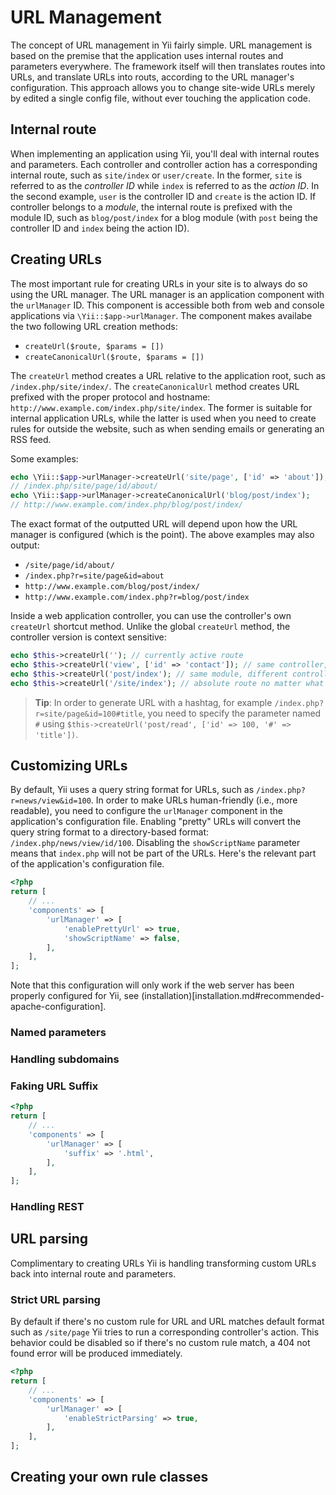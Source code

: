 URL Management
==============

The concept of URL management in Yii fairly simple. URL management is based on the premise that the application uses internal routes and parameters
everywhere. The framework itself will then translates routes into URLs, and translate URLs into routs, according to the URL manager's configuration.
This approach allows you to change site-wide URLs merely by edited a single config file, without ever touching the application code.

Internal route
--------------

When implementing an application using Yii, you'll deal with internal routes and parameters. Each controller and controller action has a corresponding internal route, such as `site/index` or `user/create`. In the former, `site` is referred to as the *controller ID* while `index` is referred to as the *action ID*. In the second example, `user` is the controller ID and `create` is the action ID. If controller belongs to a *module*, the internal route is prefixed with the module ID, such as `blog/post/index` for a blog module (with `post` being the controller ID and `index` being the action ID).

Creating URLs
-------------

The most important rule for creating URLs in your site is to always do so using the URL manager. The URL manager is an
application component with the `urlManager` ID. This component is accessible both from web and console applications via
`\Yii::$app->urlManager`. The component makes availabe the two following URL creation methods:

- `createUrl($route, $params = [])`
- `createCanonicalUrl($route, $params = [])`

The `createUrl` method creates a URL relative to the application root, such as `/index.php/site/index/`. The `createCanonicalUrl` method creates URL prefixed with the proper protocol and
hostname: `http://www.example.com/index.php/site/index`. The former is suitable for internal application URLs, while the latter is used when you need to create rules for outside the website, such as when sending emails or generating an RSS feed.

Some examples:

```php
echo \Yii::$app->urlManager->createUrl('site/page', ['id' => 'about']);
// /index.php/site/page/id/about/
echo \Yii::$app->urlManager->createCanonicalUrl('blog/post/index');
// http://www.example.com/index.php/blog/post/index/
```

The exact format of the outputted URL will depend upon how the URL manager is configured (which is the point). The above examples may also output:

* `/site/page/id/about/`
* `/index.php?r=site/page&id=about`
* `http://www.example.com/blog/post/index/`
* `http://www.example.com/index.php?r=blog/post/index`

Inside a web application controller, you can use the controller's own `createUrl` shortcut method. Unlike the global `createUrl` method, the controller version is context sensitive:

```php
echo $this->createUrl(''); // currently active route
echo $this->createUrl('view', ['id' => 'contact']); // same controller, different action
echo $this->createUrl('post/index'); // same module, different controller and action
echo $this->createUrl('/site/index'); // absolute route no matter what controller is making this call
```

> **Tip**: In order to generate URL with a hashtag, for example `/index.php?r=site/page&id=100#title`, you need to
  specify the parameter named `#` using `$this->createUrl('post/read', ['id' => 100, '#' => 'title'])`.

Customizing URLs
----------------

By default, Yii uses a query string format for URLs, such as `/index.php?r=news/view&id=100`. In order to make URLs
human-friendly (i.e., more readable), you need to configure the `urlManager` component in the application's configuration file. Enabling "pretty" URLs will convert the query string format to a directory-based format: `/index.php/news/view/id/100`. Disabling the `showScriptName` parameter means that `index.php` will not be part of the URLs. Here's the relevant part of the application's configuration file.

```php
<?php
return [
	// ...
	'components' => [
		'urlManager' => [
			'enablePrettyUrl' => true,
			'showScriptName' => false,
		],
	],
];
```

Note that this configuration will only work if the web server has been properly configured for Yii, see (installation)[installation.md#recommended-apache-configuration].

### Named parameters

### Handling subdomains

### Faking URL Suffix

```php
<?php
return [
	// ...
	'components' => [
		'urlManager' => [
			'suffix' => '.html',
		],
	],
];
```

### Handling REST


URL parsing
-----------

Complimentary to creating URLs Yii is handling transforming custom URLs back into internal route and parameters.

### Strict URL parsing

By default if there's no custom rule for URL and URL matches default format such as `/site/page` Yii tries to run a
corresponding controller's action. This behavior could be disabled so if there's no custom rule match, a 404 not found
error will be produced immediately.

```php
<?php
return [
	// ...
	'components' => [
		'urlManager' => [
			'enableStrictParsing' => true,
		],
	],
];
```

Creating your own rule classes
------------------------------

